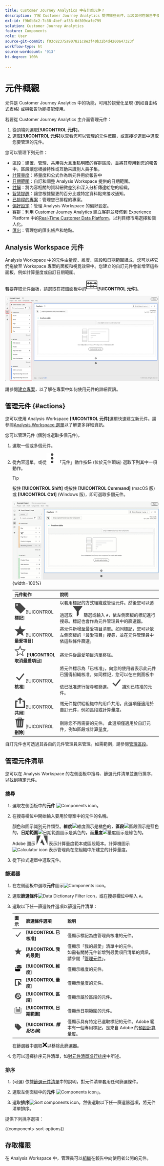 ```yaml
---
title: Customer Journey Analytics 中有什麼元件？
description: 了解 Customer Journey Analytics 提供哪些元件，以及如何在報告中使用這些元件。
exl-id: f9b0b3c2-7c88-4bef-af33-0d309cafe799
solution: Customer Journey Analytics
feature: Components
role: User
source-git-commit: f03c82375a907821c8e3f40b32b4d4200a47323f
workflow-type: ht
source-wordcount: '913'
ht-degree: 100%

---
```


# 元件概觀

元件是 Customer Journey Analytics 中的功能，可用於視覺化呈現 (例如自由格式表格) 或與報告功能搭配使用。

若要從 Customer Journey Analytics 主介面管理元件：

1. 從頂端列選取&#x200B;**[!UICONTROL 元件]**。
1. 選取&#x200B;**[!UICONTROL 元件]**&#x200B;以查看您可以管理的元件概觀，或直接從選單中選取您要管理的元件。

您可以管理下列元件：

* [區段](filters/filters-overview.md)：建置、管理、共用強大且重點明確的客群區段，並將其套用到您的報告中。區段讓您根據特性或互動來識別人員子集。
* [計算量度](calc-metrics/calc-metr-overview.md)：將量度和公式作為新元件用於報告中
* [日期範圍](date-ranges/create.md)：自訂和調整 Analysis Workspace 提供的日期範圍。
* [註解](/help/components/annotations/overview.md)：將內容相關的資料細微差別和深入分析傳達給您的組織。
* [智慧提醒](/help/components/c-intelligent-alerts/intelligent-alerts.md)：讓您根據變更的百分比或特定資料點來接收通知。
* [已排程的專案](/help/analysis-workspace/export/t-schedule-report.md#scheduled-projects-manager)：管理您已排程的專案。
* [偏好設定](/help/analysis-workspace/user-preferences.md)：管理 Analysis Workspace 的偏好設定。
* [客群](/help/components/audiences/audiences-overview.md)：利用 Customer Journey Analytics 建立客群並發佈到 Experience Platform 中的[Real-Time Customer Data Platform](https://experienceleague.adobe.com/zh-hant/docs/experience-platform/profile/home)，以利目標市場選擇和個人化。
* [匯出](/help/components/exports/manage-export-locations.md)：管理您的匯出帳戶和地點。


## Analysis Workspace 元件

Analysis Workspace 中的元件由量度、維度、區段和日期範圍組成，您可以將它們拖放至 Workspace 專案的面板和視覺效果中。您建立的自訂元件會新增至這些面板，例如計算量度或自訂日期範圍。

若要存取元件面板，請選取在按鈕面板中的![Curate](/help/assets/icons/Curate.svg)**[!UICONTROL 元件]**。

![Workspace panel highlighting the Components icon in the left-rail](assets/components.png)

請參閱[建立專案](/help/analysis-workspace/home.md)，以了解在專案中如何使用元件的詳細資訊。


## 管理元件 {#actions}

您可以使用 Analysis Workspace **[!UICONTROL 元件]**&#x200B;選單快速建立新元件。請參閱[Analysis Workspace 選單](/help/analysis-workspace/home.md#menu)以了解更多詳細資訊。

您可以管理元件 (個別或選取多個元件)。

1. 選取一個或多個元件。

1. 從內容選單，或從![MoreVertical](/help/assets/icons/MoreVertical.svg)「元件」動作按鈕 (位於元件頂端) 選取下列其中一項動作。


   >[!TIP]
   >
   >按住 **[!UICONTROL Shift]** 或按住 **[!UICONTROL Command]** (macOS 版) 或 **[!UICONTROL Ctrl]** (Windows 版)，即可選取多個元件。


   ![「元件動作」清單，顯示「標記」、「我的最愛」、「核准」、「共用」和「刪除」。](assets/component-menu.gif){width=100%}

   | 元件動作 | 說明 |
   |--- |--- |
   | ![Label](/help/assets/icons/Label.svg)[!UICONTROL **標記**] | 以套用標記的方式組織或管理元件。然後您可以透過選取![Filter](/help/assets/icons/Filter.svg)篩選或輸入 `#`，依左側面板的標記進行搜尋。標記也會作為元件管理員中的篩選器。 |
   | ![Star](/help/assets/icons/Star.svg)[!UICONTROL **最愛項目**] | 將元件新增至最愛項目清單。如同標記，您可以依左側面板的「最愛項目」搜尋，並在元件管理員中依這些條件篩選。 |
   | ![StarOutline](/help/assets/icons/StarOutline.svg) **[!UICONTROL 取消最愛項目]** | 將元件從最愛項目清單移除。 |
   | ![Checkmark](/help/assets/icons/Checkmark.svg)[!UICONTROL **核准**] | 將元件標示為「已核准」，向您的使用者表示此元件已獲得組織核准。如同標記，您可以在左側面板中依已批准進行搜尋和篩選。![Checkmark](/help/assets/icons/Checkmark.svg)識別已核准的元件。 |
   | ![Share](/help/assets/icons/ShareAlt.svg)[!UICONTROL **共用**] | 缃元件提供給組織中的用戶共用。此選項僅適用於自訂元件，例如區段或計算量度。 |
   | ![Delete](/help/assets/icons/Delete.svg)[!UICONTROL **刪除**] | 刪除您不再需要的元件。 此選項僅適用於自訂元件，例如區段或計算量度。 |

自訂元件也可透過其各自的元件管理員來管理。如需範例，請參閱[管理區段](/help/components/filters/manage-filters.md)。

## 管理元件清單

您可以在 Analysis Workspace 的左側面板中搜尋、篩選元件清單並進行排序，以找到特定元件。

### 搜尋

1. 選取左側面板中的&#x200B;**元件** ![Components icon](https://spectrum.adobe.com/static/icons/workflow_18/Smock_Curate_18_N.svg)。

2. 在搜尋欄位中開始輸入要用於專案中的元件的名稱。

   顏色和圖示識別元件類型。**維度**![維度圖示](https://spectrum.adobe.com/static/icons/workflow_18/Smock_Data_18_N.svg)是橘色的，**區段**![區段圖示](https://spectrum.adobe.com/static/icons/workflow_18/Smock_Segmentation_18_N.svg)是藍色的，**日期範圍**![日期範圍圖示](https://spectrum.adobe.com/static/icons/workflow_18/Smock_Calendar_18_N.svg)是紫色的，而&#x200B;**量度**![量度圖示](https://spectrum.adobe.com/static/icons/workflow_18/Smock_Event_18_N.svg)是綠色的。<br/>Adobe 圖示 ![AdobeLogo](/help/assets/icons/AdobeLogoSmall.svg) 表示計算量度範本或區段範本。計算機圖示![Calculator icon](https://spectrum.adobe.com/static/icons/workflow_18/Smock_Calculator_18_N.svg) 表示管理員在您組織中所建立的計算量度。

3. 從下拉式選單中選取元件。

### 篩選器

1. 在左側面板中選取&#x200B;**元件**&#x200B;圖示![Components icon](https://spectrum.adobe.com/static/icons/workflow_18/Smock_Curate_18_N.svg)。


2. 選取&#x200B;**篩選條件**![Data Dictionary Filter icon](https://spectrum.adobe.com/static/icons/workflow_18/Smock_Filter_18_N.svg)，或在搜尋欄位中輸入 `#`。

3. 選取以下任一篩選條件選項以篩選元件清單：

   | 圖示 | 篩選條件選項 | 說明 |
   |---------|---|----------|
   | ![Checkmark](/help/assets/icons/Checkmark.svg) | **[!UICONTROL 已核准]** | 僅顯示標記為由管理員核准的元件。 |
   | ![Star](/help/assets/icons/Star.svg) | **[!UICONTROL 我的最愛]** | 僅顯示「我的最愛」清單中的元件。<br/>如需有關將元件新增到最愛項目清單的資訊，請參閱「[管理元件](#manage-components)」。 |
   | ![Dimensions](/help/assets/icons/Dimensions.svg) | **[!UICONTROL 維度]** | 僅顯示維度的元件。 |
   | ![Event](/help/assets/icons/Event.svg) | **[!UICONTROL 量度]** | 僅顯示量度的元件。 |
   | ![Segmentation](/help/assets/icons/Segmentation.svg) | **[!UICONTROL 區段]** | 僅顯示屬於區段的元件。 |
   | ![Calendar](/help/assets/icons/Calendar.svg) | **[!UICONTROL 日期範圍]** | 僅顯示日期範圍的元件。 |
   | ![Label](/help/assets/icons/Label.svg) | **[!UICONTROL *標記名稱&#x200B;*]** | 僅顯示具有特定已選取標記的元件。Adobe 範本有一個專用標記，是來自 Adobe 的[預設計算量度](/help/components/calc-metrics/default-calcmetrics.md)。 |

   在篩選器中選取![CrossSize75](/help/assets/icons/CrossSize75.svg)以移除此篩選器。

4. 您可以選擇排序元件清單，如[對元件清單進行排序](#sort-the-component-list)中所述。

### 排序

<!-- {{release-limited-testing-section}}-->

1. (可選) 依據[篩選元件清單](#filter-the-component-list)中的說明，對元件清單套用任何篩選條件。

2. 選取左側面板中的&#x200B;**元件** ![Components icon](https://spectrum.adobe.com/static/icons/workflow_18/Smock_Curate_18_N.svg)」。

3. 選取&#x200B;**排序**![Sort components icon](https://spectrum.adobe.com/static/icons/workflow_18/Smock_SortOrderDown_18_N.svg)，然後選取以下任一篩選器選項，將元件清單排序。

提供下列排序選項：

{{components-sort-options}}

## 存取權限

在 Analysis Workspace 中，管理員可以[組織](/help/analysis-workspace/curate-share/curate.md)在報告中向使用者公開的元件。
